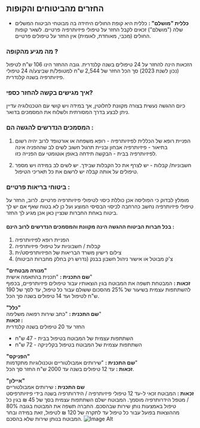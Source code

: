## החזרים מהביטוחים והקופות
- **כללית "מושלם" :**
כללית היא קופת החולים היחידה בה מבוטחי הביטוח המשלים שלה  ("מושלם") זכאים לקבל החזר על טיפולי פיזיותרפיה פרטיים. 
לשאר קופות החולים (מכבי, מאוחדת, לאומית) אין החזר על טיפולים פרטיים.

### מה מגיע מהקופה ?
הזכאות הינה להחזר על 24 טיפולים בשנה קלנדרית. 
גובה ההחזר הינו 106 ש"ח לטיפול (נכון לשנת 2023) 
סך הכל החזר של 2,544 ש"ח למטופל/ת שביצע/ה 24 טיפולי פיזיותרפיה בשנה קלנדרית.

### איך מגישים בקשה להחזר כספי?
כיום ההגשה נעשית בצורה מקוונת לחלוטין, אך במידה ויש קושי עם הטכנולוגיה עדיין ניתן לבצע בדרך המסורתית ולשלוח את המסמכים בדואר. 

### המסמכים הנדרשים להגשה הם : 
1.	הפניית רופא של הכללית לפיזיותרפיה - רופא משפחה או אורטופד
לרוב יהיה רשום בתיאור - פיזיותרפיה אבחון ובניית תרגול חשוב לשים לב שההפניה אינה לפיזיותרפיה בבית - הבקשה תידחה באופן אוטומטי עם הפנייה כזו.

2.	חשבוניות/ קבלות - יש לצרף את כל הקבלות שבידך.
יש לשים לב במידה ויש מספר טיפולים על אותה קבלה יש לרשום את כל תאריכי הטיפול.

### ביטוחי בריאות פרטיים :
מומלץ לבדוק כי הפוליסה אכן כוללת כיסוי לטיפולי פיזיותרפיה פרטיים.
לרוב, החזר על טיפולי פיזיותרפיה נחשב כהרחבה לכיסוי הבסיסי המוצע ועל כן לא בטוח שאף אם יש לך ביטוח באחת החברות שנציין כאן אכן מגיע לך החזר.

#### בכל חברות הביטוח ההגשה הינה מקוונת והמסמכים הנדרשים לרוב הינם : 
1.	הפניית רופא לפיזיותרפיה
2.	קבלות / חשבוניות על טיפולי פיזיותרפיה 
3.	צילום רישיון משרד הבריאות של הפיזיותרפיסט/ית
4.	צ'ק מבוטל או אישור ניהול חשבון בבנק  (נדרש רק בחלק מחברות הביטוח)


**"מנורה מבטחים"** \
**שם התכנית :** "תכנית בהתאמה אישית" \
**זכאות :** 
המבטחת תשפה את המבוטח בגין הוצאותיו עבור טיפולים פיזיותרפיים, בכפוף להשתתפות עצמית בשיעור של 25% מהסכום ששולם עבור כל טיפול, עד לסך של 190 ש"ח לטיפול ועד 14 טיפולים בשנה סך הכל.


**"כלל"**  \
**שם התכנית :** "כתב שירות רפואה משלימה" \
**זכאות :** \
החזר עד 20 טיפולים בשנה קלנדרית 
- השתתפות עצמית של המבוטח בטיפול בבית - 47 ש"ח
- השתתפות עצמית של המבוטח בטיפול בקליניקה - 72 ש"ח


**"הפניקס"** \
**שם התכנית :** "שירותים אמבולטוריים וטכנולוגיות מתקדמות" \
**זכאות :** עד 12 טיפולים בשנה עד 2000 ש"ח החזר סך הכל. 


**"איילון"** \
**שם התכנית :** שירותים אמבולטוריים\
**זכאות :** 
המבוטח זכאי ל-עד 12 טיפולי פיזיותרפיה / הידרותרפיה בשנה בידי פיזיותרפיסט / מטפל הידרותרפיה מוסמך.
המבוטח ישלם השתתפות עצמית בסך של 45 ₪ בגין כל טיפול באמצעות נותן שירות שבהסכם.
החברה תשפה את המבוטח בגובה 80% מההוצאות בפועל עבור כל טיפול עד לתקרה של 120 ₪ לטיפול, זאת במידה ובחר המבוטח בנותן שירות שלא בהסכם. 
![Image Alt](./img/returns.jpg)
